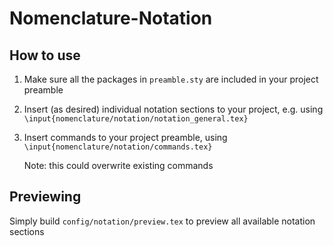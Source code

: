 # Nomenclature-Notation

## How to use

1. Make sure all the packages in `preamble.sty` are included in your project preamble
2. Insert (as desired) individual notation sections to your project, e.g. using `\input{nomenclature/notation/notation_general.tex}`
3. Insert commands to your project preamble, using `\input{nomenclature/notation/commands.tex}`

    Note: this could overwrite existing commands

## Previewing

Simply build `config/notation/preview.tex` to preview all available notation sections